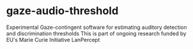 # gaze-audio-threshold
Experimental Gaze-contingent software for estimating auditory detection and discrimination thresholds
This is part of ongoing research funded by EU's Marie Curie Initiative LanPercept
